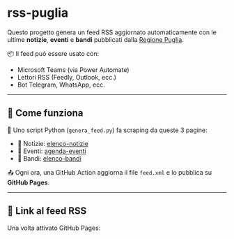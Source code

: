 # rss-puglia

Questo progetto genera un feed RSS aggiornato automaticamente con le ultime **notizie**, **eventi** e **bandi** pubblicati dalla [Regione Puglia](https://www.regione.puglia.it).

📦 Il feed può essere usato con:
- Microsoft Teams (via Power Automate)
- Lettori RSS (Feedly, Outlook, ecc.)
- Bot Telegram, WhatsApp, ecc.

---

## 🚀 Come funziona

🔧 Uno script Python (`genera_feed.py`) fa scraping da queste 3 pagine:

- 📰 Notizie: [elenco-notizie](https://www.regione.puglia.it/web/ricerca-e-relazioni-internazionali/elenco-notizie)
- 🎉 Eventi: [agenda-eventi](https://www.regione.puglia.it/web/ricerca-e-relazioni-internazionali/agenda-eventi)
- 📢 Bandi: [elenco-bandi](https://www.regione.puglia.it/web/ricerca-e-relazioni-internazionali/elenco-bandi)

📤 Ogni ora, una GitHub Action aggiorna il file `feed.xml` e lo pubblica su **GitHub Pages**.

---

## 📡 Link al feed RSS

Una volta attivato GitHub Pages:

